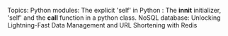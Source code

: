 Topics:
Python modules: The explicit 'self' in Python : The __innit__ initializer, 'self' and the __call__ function in a python class.
NoSQL database: Unlocking Lightning-Fast Data Management and URL Shortening with Redis

